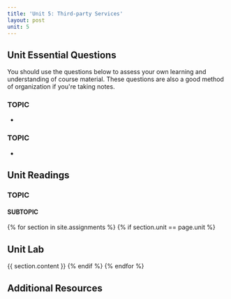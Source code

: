 ```yaml
---
title: 'Unit 5: Third-party Services'
layout: post
unit: 5
---
```


<!-- :** <br> JSONs, AJAX, APIs | Lab 4 Due <br> Lab 5 Out | -->

## Unit Essential Questions
You should use the questions below to assess your own learning and understanding of course material. These questions are also a good method of organization if you're taking notes.

### TOPIC
- 

### TOPIC
- 


## Unit Readings
### TOPIC
#### SUBTOPIC

{% for section in site.assignments %}
{% if section.unit == page.unit %}
## Unit Lab
{{ section.content }}
{% endif %}
{% endfor %}

## Additional Resources